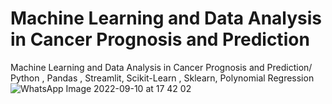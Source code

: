 # Machine Learning and Data Analysis in Cancer Prognosis and Prediction
 Machine Learning and Data Analysis in Cancer Prognosis and Prediction/ Python , Pandas , Streamlit, Scikit-Learn , Sklearn, Polynomial Regression
![WhatsApp Image 2022-09-10 at 17 42 02](https://user-images.githubusercontent.com/99664429/189488671-fbd17b23-aadc-45bb-9697-e8b6d24b93e6.jpeg)
